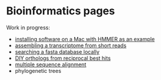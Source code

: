 # Bioinformatics pages

Work in progress:

- [installing software on a Mac with HMMER as an example](software_install.md)
- [assembling a transcriptome from short reads](transcriptomes.md)
- [searching a fasta database locally](local_fasta_search.md)
- [DIY orthologs from reciprocal best hits](rbh_orthologs.md)
- [multiple sequence alignment](msa.md)
- phylogenetic trees
